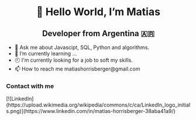 
<h1 align="center">👋 Hello World, I’m Matias</h1>
<h2 align="center">Developer from Argentina 🇦🇷</h2>

<ul>
  <li>💬 Ask me about Javascipt, SQL, Python and algorithms.</li>
 <li>🌱 I’m currently learning ...</li>
  <li>🕘 I'm currently looking for a job to soft my skills.</li>
 <li>📫 How to reach me matiashorrisberger@gmail.com</li>
</ul>
<h3>Contact with me</h3>
[![LinkedIn](https://upload.wikimedia.org/wikipedia/commons/c/ca/LinkedIn_logo_initials.png)](https://www.linkedin.com/in/matias-horrisberger-38aba41a9/)


<!---
matiashrb/matiashrb is a ✨ special ✨ repository because its `README.md` (this file) appears on your GitHub profile.
You can click the Preview link to take a look at your changes.
--->
